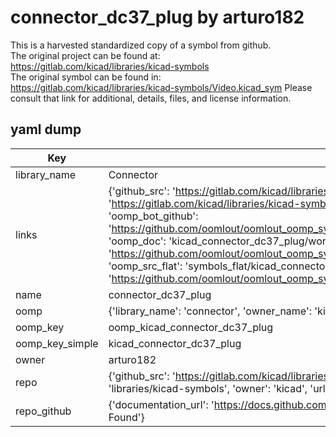 # connector_dc37_plug by arturo182  
This is a harvested standardized copy of a symbol from github.  
The original project can be found at:  
https://gitlab.com/kicad/libraries/kicad-symbols  
The original symbol can be found in:
https://gitlab.com/kicad/libraries/kicad-symbols/Video.kicad_sym
Please consult that link for additional, details, files, and license information.  
## yaml dump  
| Key | Value |  
| --- | --- |  
| library_name | Connector |  
| links | {'github_src': 'https://gitlab.com/kicad/libraries/kicad-symbols/Video.kicad_sym', 'github_src_repo': 'https://gitlab.com/kicad/libraries/kicad-symbols', 'oomp_bot': 'kicad_connector_dc37_plug/working', 'oomp_bot_github': 'https://github.com/oomlout/oomlout_oomp_symbol_bot/tree/main/kicad_connector_dc37_plug/working', 'oomp_doc': 'kicad_connector_dc37_plug/working', 'oomp_doc_github': 'https://github.com/oomlout/oomlout_oomp_symbol_doc/tree/main/kicad_connector_dc37_plug/working', 'oomp_src_flat': 'symbols_flat/kicad_connector_dc37_plug/working', 'oomp_src_flat_github': 'https://github.com/oomlout/oomlout_oomp_symbol_src/tree/main/kicad_connector_dc37_plug/working'} |  
| name | connector_dc37_plug |  
| oomp | {'library_name': 'connector', 'owner_name': 'kicad', 'symbol_name': 'connector_dc37_plug'} |  
| oomp_key | oomp_kicad_connector_dc37_plug |  
| oomp_key_simple | kicad_connector_dc37_plug |  
| owner | arturo182 |  
| repo | {'github_src': 'https://gitlab.com/kicad/libraries/kicad-symbols/Video.kicad_sym', 'name': 'libraries/kicad-symbols', 'owner': 'kicad', 'url': 'https://gitlab.com/kicad/libraries/kicad-symbols'} |  
| repo_github | {'documentation_url': 'https://docs.github.com/rest/repos/repos#get-a-repository', 'message': 'Not Found'} |  

